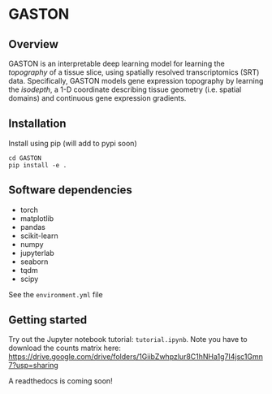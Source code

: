# GASTON

## Overview

GASTON is an interpretable deep learning model for learning the _topography_ of a tissue slice, using spatially resolved transcriptomics (SRT) data. Specifically, GASTON models gene expression topography by learning the _isodepth_, a 1-D coordinate describing tissue geometry (i.e. spatial domains) and continuous gene expression gradients.

## Installation
Install using pip (will add to pypi soon)

```
cd GASTON
pip install -e .

```

## Software dependencies
* torch
* matplotlib
* pandas
* scikit-learn
* numpy
* jupyterlab
* seaborn
* tqdm
* scipy

See the `environment.yml` file

## Getting started
Try out the Jupyter notebook tutorial: `tutorial.ipynb`. Note you have to download the counts matrix here: https://drive.google.com/drive/folders/1GiibZwhpzlur8C1hNHa1g7I4jsc1Gmn7?usp=sharing

A readthedocs is coming soon!
